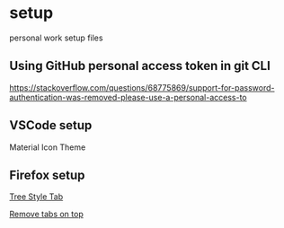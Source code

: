 # setup
personal work setup files

## Using GitHub personal access token in git CLI
https://stackoverflow.com/questions/68775869/support-for-password-authentication-was-removed-please-use-a-personal-access-to

## VSCode setup
Material Icon Theme

## Firefox setup
[Tree Style Tab](https://addons.mozilla.org/en-US/firefox/addon/tree-style-tab/)

[Remove tabs on top](https://medium.com/@Aenon/firefox-hide-native-tabs-and-titlebar-f0b00bdbb88b)
